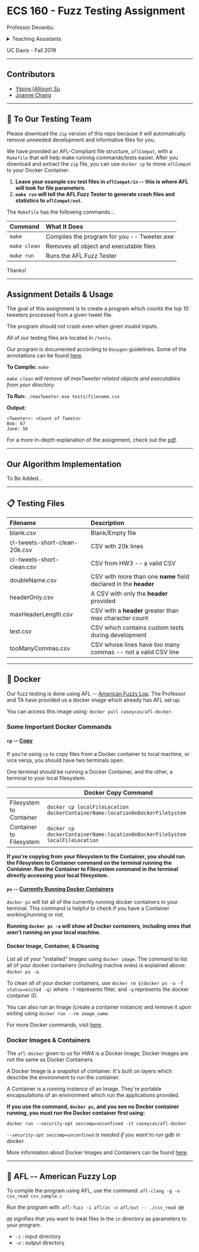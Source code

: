 # ECS 160 - Fuzz Testing Assignment

Professor Devanbu

<details>
    <summary>Teaching Assistants</summary>
        <p>Ji Wang (Lead TA), Casey Casalnuovo</p>
</details>

UC Davis - Fall 2019

---

## Contributors

* [Yiping (Allison) Su](mailto:ypsu@ucdavis.edu)
* [Joanne Chang](mailto:joachang@ucdavis.edu)

---

## :email: To Our Testing Team

Please download the `zip` version of this repo because it will automatically remove unneeded development
and informative files for you.

We have provided an AFL-Compliant file structure, `aflCompat`, with a `Makefile` that will help make running commands/tests easier. After you download and extract the `zip` file, you can use `docker cp` to move `aflCompat` to your Docker Container.

1. **Leave your example csv test files in `aflCompat/in` -- this is where AFL will look for file parameters.**
2. **`make run` will tell the AFL Fuzz Tester to generate crash files and statistics to `aflCompat/out`.**

The `Makefile` has the following commands...

| Command         | What It Does                                                 |
|:----------------|:-------------------------------------------------------------|
| `make`          | Compiles the program for you -- Tweeter.exe                  |
| `make clean`    | Removes all object and executable files                      |
| `make run`      | Runs the AFL Fuzz Tester                                     |

Thanks!

---

## Assignment Details & Usage

The goal of this assignment is to create a program which counts the top 10 tweeters processed from a given tweet file.

The program should not crash even when given invalid inputs.

All of our testing files are located in `/tests`.

Our program is documented according to `Doxygen` guidelines. Some of the annotations can be found [here](https://www.cs.cmu.edu/~410/doc/doxygen.html).

**To Compile:** `make`

_`make clean` will remove all maxTweeter related objects and executables from your directory._

**To Run:** `./maxTweeter.exe tests/filename.csv`

**Output:**

```code
<Tweeter>: <Count of Tweets>
Bob: 67
Jane: 56
```

For a more in-depth explanation of the assignment, check out the [pdf](Homework4Part1.pdf).

---

## Our Algorithm Implementation

To Be Added...

---

## :clipboard: Testing Files

| Filename                          | Description                                                       |
|:----------------------------------|:------------------------------------------------------------------|
| blank.csv                         | Blank/Empty file                                                  |
| cl-tweets-short-clean-20k.csv     | CSV with 20k lines                                                |
| cl-tweets-short-clean.csv         | CSV from HW3 -- a valid CSV                                       |
| doubleName.csv                    | CSV with more than one **name** field declared in the **header**  |
| headerOnly.csv                    | A CSV with only the **header** provided                           |
| maxHeaderLength.csv               | CSV with a **header** greater than max character count            |
| test.csv                          | CSV which contains custom tests during development                |
| tooManyCommas.csv                 | CSV whose lines have too many commas -- not a valid CSV line      |

---

## :whale: Docker

Our fuzz testing is done using AFL -- [American Fuzzy Lop](http://lcamtuf.coredump.cx/afl/). The Professor and TA have provided us a docker image which already has AFL set up.

You can access this image using: `docker pull caseycas/afl-docker`.

### Some Important Docker Commands

#### `cp` -- [Copy](https://docs.docker.com/engine/reference/commandline/cp/)

If you're using `cp` to copy files from a Docker container to local machine, or vice versa, you should have two terminals open.

One terminal should be running a Docker Container, and the other, a terminal to your local filesystem.

|                         | Docker Copy Command                                                          |
| ----------------------- | -----------------------------------------------------------------------------|
| Filesystem to Container | `docker cp localFileLocation dockerContainerName:locationOnDockerFileSystem` |
| Container to Filesystem | `docker cp dockerContainerName:locationOnDockerFileSystem localFileLocation` |

**If you're copying from your filesystem to the Container, you should run the Filesystem to Container command on the terminal running the Container. Run the Container to Filesystem command in the terminal directly accessing your local filesystem.**

#### `ps` -- [Currently Running Docker Containers](https://docs.docker.com/engine/reference/commandline/ps/)

`docker ps` will list all of the currently running docker containers in your terminal. This command is helpful to check if you have a Container working/running or not.

**Running `docker ps -a` will show all Docker containers, including ones that aren't running on your local machine.**

#### Docker Image, Container, & Cleaning

List all of your "installed" Images using `docker image`. The command to list all of your docker containers (including inactive ones) is explained above: `docker ps -a`.

To clean all of your docker containers, use `docker rm $(docker ps -a -f status=exited -q)` where `-f` represents filter, and `-q` represents the docker container ID.

You can also run an Image (create a container instance) and remove it upon exiting using `docker run --rm image_name`.

For more Docker commands, visit [here](https://www.digitalocean.com/community/tutorials/how-to-remove-docker-images-containers-and-volumes).

### Docker Images & Containers

The `afl-docker` given to us for HW4 is a Docker Image; Docker Images are not the same as Docker Containers.

A Docker Image is a snapshot of container. It's built on layers which describe the environment to run the container.

A Container is a running _instance_ of an Image. They're portable encapsulations of an environment which run the applications provided.

**If you use the command, `docker ps`, and you see no Docker container running, you must run the Docker container first using:**

`docker run --security-opt seccomp=unconfined -it caseycas/afl-docker`

_`--security-opt seccomp=unconfined` is needed if you want to run gdb in docker._

More information about Docker Images and Containers can be found [here](https://stackoverflow.com/questions/23735149/what-is-the-difference-between-a-docker-image-and-a-container).

---

## :rabbit: AFL -- American Fuzzy Lop

To compile the program using AFL, use the command: `afl-clang -g -o csv_read csv_sample.c`

Run the program with: `afl-fuzz -i afl/in -o afl/out -- ./csv_read @@`

`@@` signifies that you want to treat files in the `in` directory as parameters to your program.

* `-i` : input directory
* `-o` : output directory
